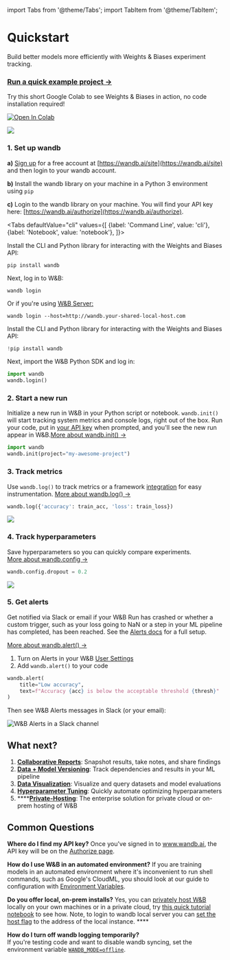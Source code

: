 import Tabs from '@theme/Tabs';
import TabItem from '@theme/TabItem';


# Quickstart

Build better models more efficiently with Weights & Biases experiment tracking.

### [Run a quick example project →](http://wandb.me/intro)

Try this short Google Colab to see Weights & Biases in action, no code installation required!

[![Open In Colab](https://colab.research.google.com/assets/colab-badge.svg)](http://wandb.me/intro)

![](/images/quickstart/wandb_demo_experiments.gif)

### 1. Set up wandb

**a)** [Sign up](https://wandb.ai/site) for a free account at [https://wandb.ai/site](https://wandb.ai/site) and then login to your wandb account.

**b)** Install the wandb library on your machine in a Python 3 environment using `pip`

**c)** Login to the wandb library on your machine. You will find your API key here: [https://wandb.ai/authorize](https://wandb.ai/authorize).

<Tabs
  defaultValue="cli"
  values={[
    {label: 'Command Line', value: 'cli'},
    {label: 'Notebook', value: 'notebook'},
  ]}>
  <TabItem value="cli">

Install the CLI and Python library for interacting with the Weights and Biases API:

```
pip install wandb
```

Next, log in to W&B:

```
wandb login
```

Or if you're using [W&B Server:](./guides/hosting/intro.md)

```
wandb login --host=http://wandb.your-shared-local-host.com
```

  </TabItem>
  <TabItem value="notebook">

Install the CLI and Python library for interacting with the Weights and Biases API:

```python
!pip install wandb
```

Next, import the W&B Python SDK and log in:

```python
import wandb
wandb.login()
```

  </TabItem>
</Tabs>


### 2. Start a new run

Initialize a new run in W&B in your Python script or notebook. `wandb.init()` will start tracking system metrics and console logs, right out of the box. Run your code, put in [your API key](https://wandb.ai/authorize) when prompted, and you'll see the new run appear in W&B.[More about wandb.init() →](guides/track/launch.md)

```python
import wandb
wandb.init(project="my-awesome-project")
```

### 3. Track metrics

Use `wandb.log()` to track metrics or a framework [integration](guides/integrations/intro.md) for easy instrumentation.
[More about wandb.log() →](guides/track/log/intro.md)

```python
wandb.log({'accuracy': train_acc, 'loss': train_loss})
```

![](/images/quickstart/wandb_demo_logging_metrics.png)

### 4. Track hyperparameters

Save hyperparameters so you can quickly compare experiments.\
[More about wandb.config →](guides/track/config.md)

```python
wandb.config.dropout = 0.2
```
![](/images/quickstart/wandb_demo_logging_config.png)

### 5. Get alerts

Get notified via Slack or email if your W&B Run has crashed or whether a custom trigger, such as your loss going to NaN or a step in your ML pipeline has completed, has been reached. See the [Alerts docs](https://docs.wandb.ai/guides/track/alert) for a full setup.

[More about wandb.alert() →](./guides/track/advanced/alert.md)

1. Turn on Alerts in your W&B [User Settings](./guides/app/settings-page/intro.md)
2. Add `wandb.alert()` to your code

```python
wandb.alert(
    title="Low accuracy", 
    text=f"Accuracy {acc} is below the acceptable threshold {thresh}"
)
```

Then see W&B Alerts messages in Slack (or your email):

![W&B Alerts in a Slack channel](/images/quickstart/get_alerts.png)

## What next?

1. [**Collaborative Reports**](./guides/reports/intro.md): Snapshot results, take notes, and share findings
2. [**Data + Model Versioning**](./guides/models/intro.md): Track dependencies and results in your ML pipeline
3. [**Data Visualization**](guides/data-vis/intro.md): Visualize and query datasets and model evaluations
4. [**Hyperparameter Tuning**](guides/sweeps/intro.md): Quickly automate optimizing hyperparameters
5. ****[**Private-Hosting**](guides/hosting/intro.md): The enterprise solution for private cloud or on-prem hosting of W&B

## Common Questions

**Where do I find my API key?**
Once you've signed in to www.wandb.ai, the API key will be on the [Authorize page](https://wandb.ai/authorize).

**How do I use W&B in an automated environment?**
If you are training models in an automated environment where it's inconvenient to run shell commands, such as Google's CloudML, you should look at our guide to configuration with [Environment Variables](guides/track/advanced/environment-variables.md).

**Do you offer local, on-prem installs?**
Yes, you can [privately host W&B](guides/hosting/intro.md) locally on your own machines or in a private cloud, try [this quick tutorial notebook](http://wandb.me/intro) to see how. Note, to login to wandb local server you can [set the host flag](https://docs.wandb.ai/guides/hosting/quickstart#4.-modify-training-code-to-log-to-wandb-local-server) to the address of the local instance.  **** 

**How do I turn off wandb logging temporarily?**\
If you're testing code and want to disable wandb syncing, set the environment variable [`WANDB_MODE=offline`](guides/track/advanced/environment-variables.md).
